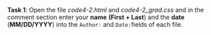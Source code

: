 **Task 1**: Open the file _code4-2.html_ and _code4-2_grad.css_ and in the comment section enter your **name** **(First + Last**) and the **date** (**MM/DD/YYYY**) into the `Author:` and `Date:`fields of each file.
